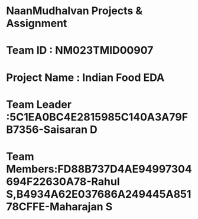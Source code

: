 # NaanMudhalvan Projects & Assignment 
# Team ID : NM023TMID00907
# Project Name : Indian Food EDA 
# Team Leader :5C1EA0BC4E2815985C140A3A79FB7356-Saisaran D
# Team Members:FD88B737D4AE94997304694F22630A78-Rahul S,B4934A62E037686A249445A85178CFFE-Maharajan S


